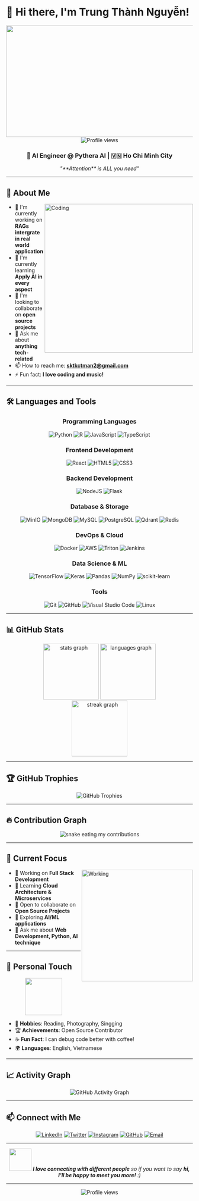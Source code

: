 # 👋 Hi there, I'm Trung Thành Nguyễn!

<div align="center">
  <img src="https://media.giphy.com/media/dWesBcTLavkZuG35MI/giphy.gif" width="600" height="300"/>
</div>

<div align="center">
  <img src="https://komarev.com/ghpvc/?username=trungthanhnguyenn&style=flat-square&color=blue" alt="Profile views"/>
  <h3>🚀 AI Engineer @ Pythera AI | 🇻🇳 Ho Chi Minh City</h3>
  <p><em>"**Attention** is ALL you need"</em></p>
</div>

---

## 🚀 About Me

<img align="right" alt="Coding" width="400" src="https://media.giphy.com/media/SWoSkN6DxTszqIKEqv/giphy.gif">

- 🔭 I'm currently working on **RAGs intergrate in real world application**
- 🌱 I'm currently learning **Apply AI in every aspect**
- 👯 I'm looking to collaborate on **open source projects**
- 💬 Ask me about **anything tech-related**
- 📫 How to reach me: **sktkctman2@gmail.com**
- ⚡ Fun fact: **I love coding and music!**

---

## 🛠️ Languages and Tools

<div align="center">

### Programming Languages
![Python](https://img.shields.io/badge/python-3670A0?style=for-the-badge&logo=python&logoColor=ffdd54)
![R](https://img.shields.io/badge/r-%23276DC3.svg?style=for-the-badge&logo=r&logoColor=white)
![JavaScript](https://img.shields.io/badge/javascript-%23323330.svg?style=for-the-badge&logo=javascript&logoColor=%23F7DF1E)
![TypeScript](https://img.shields.io/badge/typescript-%23007ACC.svg?style=for-the-badge&logo=typescript&logoColor=white)

### Frontend Development
![React](https://img.shields.io/badge/react-%2320232a.svg?style=for-the-badge&logo=react&logoColor=%2361DAFB)
![HTML5](https://img.shields.io/badge/html5-%23E34F26.svg?style=for-the-badge&logo=html5&logoColor=white)
![CSS3](https://img.shields.io/badge/css3-%231572B6.svg?style=for-the-badge&logo=css3&logoColor=white)

### Backend Development
![NodeJS](https://img.shields.io/badge/node.js-6DA55F?style=for-the-badge&logo=node.js&logoColor=white)
![Flask](https://img.shields.io/badge/flask-%23000.svg?style=for-the-badge&logo=flask&logoColor=white)

### Database & Storage
![MinIO](https://img.shields.io/badge/MinIO-C72E49?style=for-the-badge&logo=minio&logoColor=white)
![MongoDB](https://img.shields.io/badge/MongoDB-%234ea94b.svg?style=for-the-badge&logo=mongodb&logoColor=white)
![MySQL](https://img.shields.io/badge/mysql-%2300f.svg?style=for-the-badge&logo=mysql&logoColor=white)
![PostgreSQL](https://img.shields.io/badge/postgres-%23316192.svg?style=for-the-badge&logo=postgresql&logoColor=white)
![Qdrant](https://img.shields.io/badge/Qdrant-DC382D?style=for-the-badge&logo=&logoColor=white)
![Redis](https://img.shields.io/badge/redis-%23DD0031.svg?style=for-the-badge&logo=redis&logoColor=white)

### DevOps & Cloud
![Docker](https://img.shields.io/badge/docker-%230db7ed.svg?style=for-the-badge&logo=docker&logoColor=white)
![AWS](https://img.shields.io/badge/AWS-%23FF9900.svg?style=for-the-badge&logo=amazon-aws&logoColor=white)
![Triton](https://img.shields.io/badge/Triton-76B900?style=for-the-badge&logo=nvidia&logoColor=white)
![Jenkins](https://img.shields.io/badge/jenkins-%232C5263.svg?style=for-the-badge&logo=jenkins&logoColor=white)

### Data Science & ML
![TensorFlow](https://img.shields.io/badge/TensorFlow-%23FF6F00.svg?style=for-the-badge&logo=TensorFlow&logoColor=white)
![Keras](https://img.shields.io/badge/Keras-%23D00000.svg?style=for-the-badge&logo=Keras&logoColor=white)
![Pandas](https://img.shields.io/badge/pandas-%23150458.svg?style=for-the-badge&logo=pandas&logoColor=white)
![NumPy](https://img.shields.io/badge/numpy-%23013243.svg?style=for-the-badge&logo=numpy&logoColor=white)
![scikit-learn](https://img.shields.io/badge/scikit--learn-%23F7931E.svg?style=for-the-badge&logo=scikit-learn&logoColor=white)

### Tools
![Git](https://img.shields.io/badge/git-%23F05033.svg?style=for-the-badge&logo=git&logoColor=white)
![GitHub](https://img.shields.io/badge/github-%23121011.svg?style=for-the-badge&logo=github&logoColor=white)
![Visual Studio Code](https://img.shields.io/badge/Visual%20Studio%20Code-0078d4.svg?style=for-the-badge&logo=visual-studio-code&logoColor=white)
![Linux](https://img.shields.io/badge/Linux-FCC624?style=for-the-badge&logo=linux&logoColor=black)

</div>

---

## 📊 GitHub Stats

<div align="center">
  <img src="https://github-readme-stats.vercel.app/api?username=trungthanhnguyenn&hide_title=false&hide_rank=false&show_icons=true&include_all_commits=true&count_private=true&disable_animations=false&theme=dracula&locale=en&hide_border=false" height="150" alt="stats graph"  />
  <img src="https://github-readme-stats.vercel.app/api/top-langs?username=trungthanhnguyenn&locale=en&hide_title=false&layout=compact&card_width=320&langs_count=5&theme=dracula&hide_border=false" height="150" alt="languages graph"  />
</div>

<div align="center">
  <img src="https://streak-stats.demolab.com?user=trungthanhnguyenn&locale=en&mode=daily&theme=dracula&hide_border=false&border_radius=5" height="150" alt="streak graph"  />
</div>

---

## 🏆 GitHub Trophies

<div align="center">
  <img src="https://github-profile-trophy.vercel.app/?username=trungthanhnguyenn&theme=radical&no-frame=false&no-bg=true&margin-w=4" alt="GitHub Trophies" />
</div>

---

## 🔥 Contribution Graph

<div align="center">
  <img alt="snake eating my contributions" src="https://raw.githubusercontent.com/trungthanhnguyenn/trungthanhnguyenn/output/github-contribution-grid-snake.svg" />
</div>

---

## 🎯 Current Focus

<img align="right" alt="Working" width="300" src="https://media.giphy.com/media/L1R1tvI9svkIWwpVYr/giphy.gif">

- 🔭 Working on **Full Stack Development**
- 🌱 Learning **Cloud Architecture & Microservices**
- 👯 Open to collaborate on **Open Source Projects**
- 🤔 Exploring **AI/ML applications**
- 💬 Ask me about **Web Development, Python, AI technique**

---

## 🎨 Personal Touch

<div align="center">
  <img src="https://media.giphy.com/media/M9gbBd9nbDrOTu1Mqx/giphy.gif" width="100"/>
</div>

- 🎸 **Hobbies**: Reading, Photography, Singging
- 🏆 **Achievements**: Open Source Contributor
- ☕ **Fun Fact**: I can debug code better with coffee!
- 🌍 **Languages**: English, Vietnamese

---

## 📈 Activity Graph

<div align="center">
  <img src="https://github-readme-activity-graph.vercel.app/graph?username=trungthanhnguyenn&bg_color=0d1117&color=ffffff&line=00b3ff&point=f9fafa&area=true&hide_border=true" alt="GitHub Activity Graph" />
</div>

---

## 📫 Connect with Me

<div align="center">

[![LinkedIn](https://img.shields.io/badge/LinkedIn-%230077B5.svg?logo=linkedin&logoColor=white)](https://linkedin.com/in/your-linkedin-username)
[![Twitter](https://img.shields.io/badge/Twitter-%231DA1F2.svg?logo=Twitter&logoColor=white)](https://twitter.com/your-twitter-username)
[![Instagram](https://img.shields.io/badge/Instagram-%23E4405F.svg?logo=Instagram&logoColor=white)](https://instagram.com/your-instagram-username)
[![GitHub](https://img.shields.io/badge/GitHub-%23121011.svg?logo=github&logoColor=white)](https://github.com/trungthanhnguyenn)
[![Email](https://img.shields.io/badge/Email-D14836?logo=gmail&logoColor=white)](mailto:sktkctman2@gmail.com)

</div>

---

<div align="center">
  <img src="https://media.giphy.com/media/LnQjpWaON8nhr21vNW/giphy.gif" width="60"> <em><b>I love connecting with different people</b> so if you want to say <b>hi, I'll be happy to meet you more!</b> :)</em>
</div>

---

<div align="center">
  <img src="https://komarev.com/ghpvc/?username=trungthanhnguyenn&label=Profile%20views&color=0e75b6&style=flat" alt="Profile views" />
</div>
